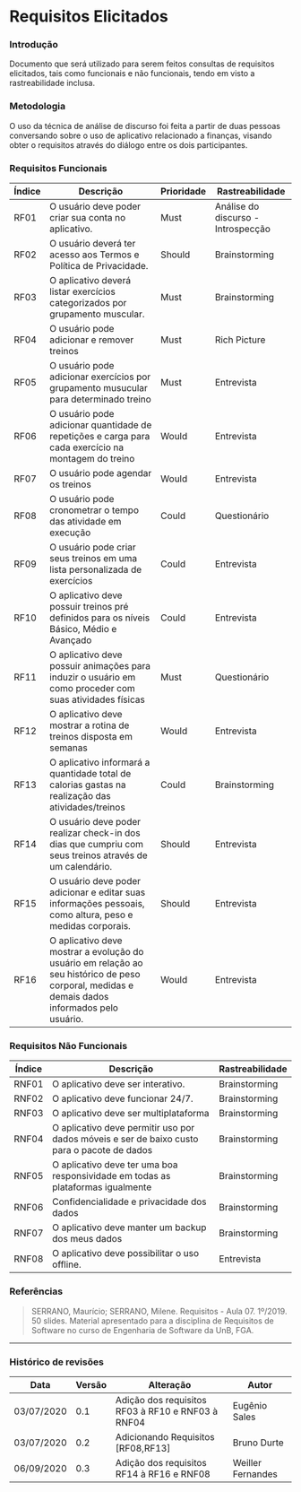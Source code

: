 # Requisitos Elicitados

### Introdução

Documento que será utilizado para serem feitos consultas de requisitos elicitados, tais como funcionais e não funcionais, tendo em visto a rastreabilidade inclusa.

### Metodologia

O uso da técnica de análise de discurso foi feita a partir de duas pessoas conversando sobre o uso de aplicativo relacionado a finanças, visando obter o requisitos através do diálogo entre os dois participantes.

### Requisitos Funcionais
|Índice|Descrição|Prioridade|Rastreabilidade|
|----|------|---------|-----|
| RF01 | O usuário deve poder criar sua conta no aplicativo. | Must | Análise do discurso - Introspecção |
| RF02 | O usuário deverá ter acesso aos Termos e Política de Privacidade. | Should | Brainstorming |
| RF03 | O aplicativo deverá listar exercícios categorizados por grupamento muscular. | Must | Brainstorming |
| RF04 | O usuário pode adicionar e remover treinos | Must | Rich Picture |
| RF05 | O usuário pode adicionar exercícios por grupamento musucular para determinado treino | Must | Entrevista |
| RF06 | O usuário pode adicionar quantidade de repetições e carga para cada exercício na montagem do treino  | Would | Entrevista |
| RF07 | O usuário pode agendar os treinos  | Would | Entrevista |
| RF08| O usuário pode cronometrar o tempo das atividade em execução|Could|Questionário|
|RF09|O usuário pode criar seus treinos em uma lista personalizada de exercícios|Could|Entrevista|
|RF10| O aplicativo deve possuir treinos pré definidos para os níveis Básico, Médio e Avançado|Could|Entrevista|
|RF11| O aplicativo deve possuir animações para induzir o usuário em como proceder com suas atividades físicas|Must|Questionário|
|RF12| O aplicativo deve mostrar a rotina de treinos disposta em semanas|Would|Entrevista|
|RF13| O aplicativo informará a quantidade total de calorias gastas na realização das atividades/treinos|Could|Brainstorming|
|RF14| O usuário deve poder realizar check-in dos dias que cumpriu com seus treinos através de um calendário.|Should|Entrevista|
|RF15| O usuário deve poder adicionar e editar suas informações pessoais, como altura, peso e medidas corporais.|Should|Entrevista|
|RF16| O aplicativo deve mostrar a evolução do usuário em relação ao seu histórico de peso corporal, medidas e demais dados informados pelo usuário.|Would|Entrevista|

### Requisitos Não Funcionais
|Índice|Descrição|Rastreabilidade|
|----|------|---------|
| RNF01 | O aplicativo deve ser interativo. | Brainstorming |
| RNF02 | O aplicativo deve funcionar 24/7. | Brainstorming |
| RNF03 | O aplicativo deve ser multiplataforma | Brainstorming |
| RNF04 | O aplicativo deve permitir uso por dados móveis e ser de baixo custo para o pacote de dados | Brainstorming |
| RNF05 | O aplicativo deve ter uma boa responsividade em todas as plataformas igualmente | Brainstorming |
| RNF06 | Confidencialidade e privacidade dos dados | Brainstorming |
| RNF07 | O aplicativo deve manter um backup dos meus dados | Brainstorming |
| RNF08 | O aplicativo deve possibilitar o uso offline. |Entrevista|

### Referências
>  SERRANO, Maurício; SERRANO, Milene. Requisitos - Aula 07. 1º/2019. 50 slides. Material apresentado para a disciplina de Requisitos de Software no curso de Engenharia de Software da UnB, FGA.

***

### Histórico de revisões
|Data|Versão|Alteração|Autor|
|----|------|---------|-----|
| 03/07/2020 | 0.1 | Adição dos requisitos RF03 à RF10 e RNF03 à RNF04 | Eugênio Sales |
|03/07/2020|0.2|Adicionando Requisitos [RF08,RF13]|Bruno Durte|
|06/09/2020|0.3|Adição dos requisitos RF14 à RF16 e RNF08 | Weiller Fernandes |
